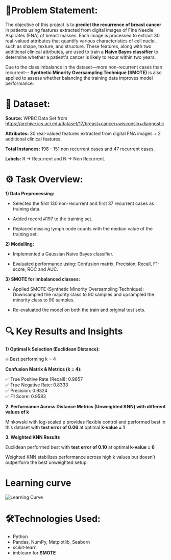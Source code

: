 # 🧠Problem Statement:  

The objective of this project is to **predict the recurrence of breast cancer** in patients using features extracted from digital images of Fine Needle Aspirates (FNA) of breast masses. Each image is processed to extract 30 real-valued attributes that quantify various characteristics of cell nuclei, such as shape, texture, and structure. These features, along with two additional clinical attributes, are used to train a **Naive Bayes classifier** to determine whether a patient's cancer is likely to recur within two years.

Due to the class imbalance in the dataset—more non-recurrent cases than recurrent— **Synthetic Minority Oversampling Technique (SMOTE)** is also applied to assess whether balancing the training data improves model performance.

# 📂 Dataset:
**Source:** WPBC Data Set from https://archive.ics.uci.edu/dataset/17/breast+cancer+wisconsin+diagnostic

**Attributes:** 30 real-valued features extracted from digital FNA images + 2 additional clinical features.  

**Total Instances:** 198 - 151 non recurrent cases and 47 recurrent cases.

**Labels:** R -> Recurrent and N -> Non Recurrent.  

# ⚙️ Task Overview:
**1) Data Preprocessing:**  
- Selected the first 130 non-recurrent and first 37 recurrent cases as training data.

- Added record #197 to the training set.

- Replaced missing lymph node counts with the median value of the training set.  

**2) Modelling:**  
- Implemented a Gaussian Naive Bayes classifier.

- Evaluated performance using: Confusion matrix, Precision, Recall, F1-score, ROC and AUC.  

**3) SMOTE for imbalanced classes:**  
- Applied SMOTE (Synthetic Minority Oversampling Technique): Downsampled the majority class to 90 samples and upsampled the minority class to 90 samples.

- Re-evaluated the model on both the train and original test sets.
  
# 🔍 Key Results and Insights
**1) Optimal k Selection (Euclidean Distance):**  

🔥 Best performing k = 4  

**Confusion Matrix & Metrics (k = 4):**  

✅ True Positive Rate (Recall): 0.9857  
✅ True Negative Rate: 0.8333  
✅ Precision: 0.9324  
✅ F1 Score: 0.9583  

**2. Performance Across Distance Metrics (Unweighted KNN) with different values of k**  

Minkowski with log-scaled p provides flexible control and performed best in this dataset with **test error of 0.06** at optimal **k-value = 1**  

**3. Weighted KNN Results**  

Euclidean performed best with **test error of 0.10** at optimal **k-value = 6**  

Weighted KNN stabilizes performance across high k values but doesn’t outperform the best unweighted setup.  

# Learning curve  

![Learning Curve](https://github.com/user-attachments/assets/dbb45629-38ee-418e-8da5-76e20930a980)

# 🛠️Technologies Used:  
- Python
- Pandas, NumPy, Matplotlib, Seaborn
- scikit-learn
- imblearn for **SMOTE**
